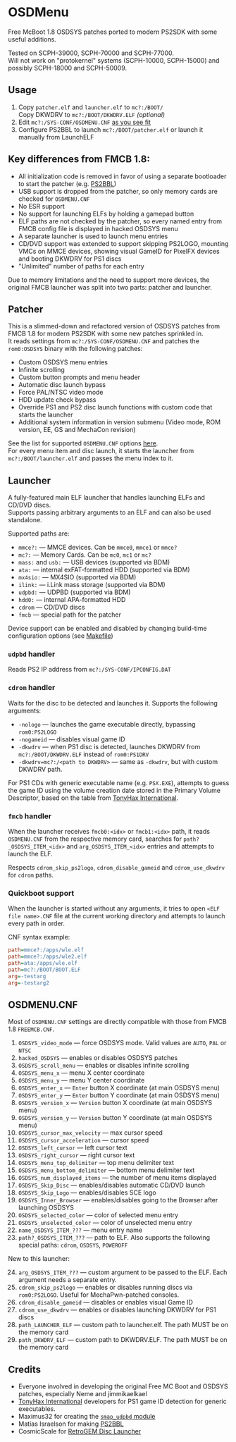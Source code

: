 # OSDMenu

Free McBoot 1.8 OSDSYS patches ported to modern PS2SDK with some useful additions.  

Tested on SCPH-39000, SCPH-70000 and SCPH-77000.  
Will not work on "protokernel" systems (SCPH-10000, SCPH-15000) and possibly SCPH-18000 and SCPH-50009.

## Usage

1. Copy `patcher.elf` and `launcher.elf` to `mc?:/BOOT/`  
   Copy DKWDRV to `mc?:/BOOT/DKWDRV.ELF` _(optional)_ 
2. Edit `mc?:/SYS-CONF/OSDMENU.CNF` [as you see fit](#fmcb-handler)
3. Configure PS2BBL to launch `mc?:/BOOT/patcher.elf` or launch it manually from LaunchELF

## Key differences from FMCB 1.8:
- All initialization code is removed in favor of using a separate bootloader to start the patcher (e.g. [PS2BBL](https://github.com/israpps/PlayStation2-Basic-BootLoader))
- USB support is dropped from the patcher, so only memory cards are checked for `OSDMENU.CNF`
- No ESR support
- No support for launching ELFs by holding a gamepad button
- ELF paths are not checked by the patcher, so every named entry from FMCB config file is displayed in hacked OSDSYS menu
- A separate launcher is used to launch menu entries
- CD/DVD support was extended to support skipping PS2LOGO, mounting VMCs on MMCE devices, showing visual GameID for PixelFX devices and booting DKWDRV for PS1 discs
- "Unlimited" number of paths for each entry

Due to memory limitations and the need to support more devices, the original FMCB launcher was split into two parts: patcher and launcher.

## Patcher

This is a slimmed-down and refactored version of OSDSYS patches from FMCB 1.8 for modern PS2SDK with some new patches sprinkled in.  
It reads settings from `mc?:/SYS-CONF/OSDMENU.CNF` and patches the `rom0:OSDSYS` binary with the following patches:
- Custom OSDSYS menu entries
- Infinite scrolling
- Custom button prompts and menu header
- Automatic disc launch bypass
- Force PAL/NTSC video mode
- HDD update check bypass
- Override PS1 and PS2 disc launch functions with custom code that starts the launcher
- Additional system information in version submenu (Video mode, ROM version, EE, GS and MechaCon revision)

See the list for supported `OSDMENU.CNF` options [here](#freemcbcnf).  
For every menu item and disc launch, it starts the launcher from `mc?:/BOOT/launcher.elf` and passes the menu index to it.

## Launcher

A fully-featured main ELF launcher that handles launching ELFs and CD/DVD discs.  
Supports passing arbitrary arguments to an ELF and can also be used standalone.

Supported paths are:
- `mmce?:` — MMCE devices. Can be `mmce0`, `mmce1` or `mmce?`
- `mc?:` — Memory Cards. Can be `mc0`, `mc1` or `mc?`
- `mass:` and `usb:` — USB devices (supported via BDM)
- `ata:` — internal exFAT-formatted HDD (supported via BDM)
- `mx4sio:` — MX4SIO (supported via BDM)
- `ilink:` — i.Link mass storage (supported via BDM)
- `udpbd:` — UDPBD (supported via BDM)
- `hdd0:` — internal APA-formatted HDD
- `cdrom` — CD/DVD discs
- `fmcb` — special path for the patcher

Device support can be enabled and disabled by changing build-time configuration options (see [Makefile](launcher/Makefile))

### `udpbd` handler

Reads PS2 IP address from `mc?:/SYS-CONF/IPCONFIG.DAT`

### `cdrom` handler

Waits for the disc to be detected and launches it.
Supports the following arguments:
- `-nologo` — launches the game executable directly, bypassing `rom0:PS2LOGO`
- `-nogameid` — disables visual game ID
- `-dkwdrv` — when PS1 disc is detected, launches DKWDRV from `mc?:/BOOT/DKWDRV.ELF` instead of `rom0:PS1DRV`
- `-dkwdrv=mc?:/<path to DKWDRV>` — same as `-dkwdrv`, but with custom DKWDRV path.

For PS1 CDs with generic executable name (e.g. `PSX.EXE`), attempts to guess the game ID using the volume creation date
stored in the Primary Volume Descriptor, based on the table from [TonyHax International](https://github.com/alex-free/tonyhax/blob/master/loader/gameid-psx-exe.c).

### `fmcb` handler
When the launcher receives `fmcb0:<idx>` or `fmcb1:<idx>` path, it reads `OSDMENU.CNF` from the respective memory card,
searches for `path?_OSDSYS_ITEM_<idx>` and `arg_OSDSYS_ITEM_<idx>` entries and attempts to launch the ELF.

Respects `cdrom_skip_ps2logo`, `cdrom_disable_gameid` and `cdrom_use_dkwdrv` for `cdrom` paths.

### Quickboot support
When the launcher is started without any arguments, it tries to open `<ELF file name>.CNF`
file at the current working directory
and attempts to launch every path in order.

CNF syntax example:
```ini
path=mmce?:/apps/wle.elf
path=mmce?:/apps/wle2.elf
path=ata:/apps/wle.elf
path=mc?:/BOOT/BOOT.ELF
arg=-testarg
arg=-testarg2
```

## OSDMENU.CNF

Most of `OSDMENU.CNF` settings are directly compatible with those from FMCB 1.8 `FREEMCB.CNF`.

1. `OSDSYS_video_mode` — force OSDSYS mode. Valid values are `AUTO`, `PAL` or `NTSC`
2. `hacked_OSDSYS` — enables or disables OSDSYS patches
3. `OSDSYS_scroll_menu` — enables or disables infinite scrolling
4. `OSDSYS_menu_x` — menu X center coordinate
5. `OSDSYS_menu_y` — menu Y center coordinate
6. `OSDSYS_enter_x` — `Enter` button X coordinate (at main OSDSYS menu)
7. `OSDSYS_enter_y` — `Enter` button Y coordinate (at main OSDSYS menu)
8. `OSDSYS_version_x` — `Version` button X coordinate (at main OSDSYS menu)
9. `OSDSYS_version_y` — `Version` button Y coordinate (at main OSDSYS menu)
10. `OSDSYS_cursor_max_velocity` — max cursor speed
11. `OSDSYS_cursor_acceleration` — cursor speed
12. `OSDSYS_left_cursor` — left cursor text
13. `OSDSYS_right_cursor` — right cursor text
14. `OSDSYS_menu_top_delimiter` — top menu delimiter text
15. `OSDSYS_menu_bottom_delimiter` — bottom menu delimiter text
16. `OSDSYS_num_displayed_items` — the number of menu items displayed
17. `OSDSYS_Skip_Disc` — enables/disables automatic CD/DVD launch
18. `OSDSYS_Skip_Logo` — enables/disables SCE logo
19. `OSDSYS_Inner_Browser` — enables/disables going to the Browser after launching OSDSYS
20. `OSDSYS_selected_color` — color of selected menu entry
21. `OSDSYS_unselected_color` — color of unselected menu entry
22. `name_OSDSYS_ITEM_???` — menu entry name
23. `path?_OSDSYS_ITEM_???` — path to ELF. Also supports the following special paths: `cdrom`, `OSDSYS`, `POWEROFF`

New to this launcher:

24. `arg_OSDSYS_ITEM_???` — custom argument to be passed to the ELF. Each argument needs a separate entry.
25. `cdrom_skip_ps2logo` — enables or disables running discs via `rom0:PS2LOGO`. Useful for MechaPwn-patched consoles.
26. `cdrom_disable_gameid` — disables or enables visual Game ID
27. `cdrom_use_dkwdrv` — enables or disables launching DKWDRV for PS1 discs
28. `path_LAUNCHER_ELF` — custom path to launcher.elf. The path MUST be on the memory card
29. `path_DKWDRV_ELF` — custom path to DKWDRV.ELF. The path MUST be on the memory card

## Credits

- Everyone involved in developing the original Free MC Boot and OSDSYS patches, especially Neme and jimmikaelkael
- [TonyHax International](https://github.com/alex-free/tonyhax) developers for PS1 game ID detection for generic executables.
- Maximus32 for creating the [`smap_udpbd` module](
https://github.com/rickgaiser/neutrino)
- Matías Israelson for making [PS2BBL](https://github.com/israpps/PlayStation2-Basic-BootLoader)
- CosmicScale for [RetroGEM Disc Launcher](https://github.com/CosmicScale/Retro-GEM-PS2-Disc-Launcher)